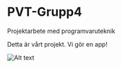 # PVT-Grupp4
Projektarbete med programvaruteknik

Detta är vårt projekt. Vi gör en app!

![Alt text](https://github.com/yoyoyonathan/PVT-Grupp4/blob/master/PVT4/public/images/logo-2015.png?raw=true "Optional Title")


